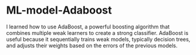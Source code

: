 # ML-model-Adaboost
I learned how to use AdaBoost, a powerful boosting algorithm that combines multiple weak learners to create a strong classifier. AdaBoost is useful because it sequentially trains weak models, typically decision trees, and adjusts their weights based on the errors of the previous models. 
